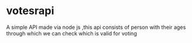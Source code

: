 # votesrapi
A simple API made via node js ,this api consists of person with their ages through which we can check which is valid for voting
